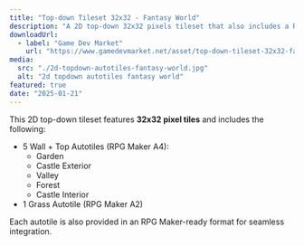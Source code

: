 ```yaml
---
title: "Top-down Tileset 32x32 - Fantasy World"
description: "A 2D top-down 32x32 pixels tileset that also includes a RPG Maker-ready format of each autotile."
downloadUrl:
  - label: "Game Dev Market"
    url: "https://www.gamedevmarket.net/asset/top-down-tileset-32x32-fantasy-world"
media:
  src: "./2d-topdown-autotiles-fantasy-world.jpg"
  alt: "2d topdown autotiles fantasy world"
featured: true
date: "2025-01-21"
---
```


This 2D top-down tileset features **32x32 pixel tiles** and includes the following:

- 5 Wall + Top Autotiles (RPG Maker A4):
  - Garden
  - Castle Exterior
  - Valley
  - Forest
  - Castle Interior
- 1 Grass Autotile (RPG Maker A2)

Each autotile is also provided in an RPG Maker-ready format for seamless integration.